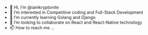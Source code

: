 - 👋 Hi, I’m @iamkryptonite
- 👀 I’m interested in Competitive coding and Full-Stack Development
- 🌱 I’m currently learning Golang and Django
- 💞️ I’m looking to collaborate on React and React-Native technology
- 📫 How to reach me ...

<!---
iamkryptonite/iamkryptonite is a ✨ special ✨ repository because its `README.md` (this file) appears on your GitHub profile.
You can click the Preview link to take a look at your changes.
--->
